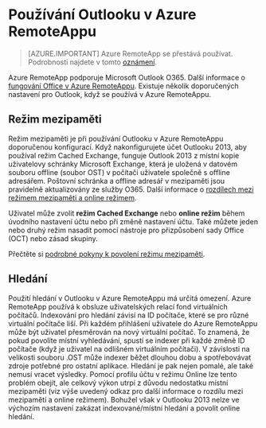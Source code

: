 <properties
    pageTitle="Používání Outlooku v Azure RemoteAppu | Microsoft Azure" 
    description="Zjistěte, jak nakonfigurovat a používat Outlook v Azure RemoteAppu | Microsoft Azure"
    services="remoteapp"
    documentationCenter=""
    authors="pavithir"
    manager="mbaldwin" />

<tags
    ms.service="remoteapp"
    ms.workload="compute"
    ms.tgt_pltfrm="na"
    ms.devlang="na"
    ms.topic="hero-article"
    ms.date="08/15/2016"
    ms.author="elizapo" />


# <a name="using-microsoft-outlook-in-azure-remoteapp"></a>Používání Outlooku v Azure RemoteAppu

> [AZURE.IMPORTANT]
> Azure RemoteApp se přestává používat. Podrobnosti najdete v tomto [oznámení](https://go.microsoft.com/fwlink/?linkid=821148).

Azure RemoteApp podporuje Microsoft Outlook O365. Další informace o [fungování Office v Azure RemoteAppu](remoteapp-officesubscription.md). Existuje několik doporučených nastavení pro Outlook, když se používá v Azure RemoteAppu.

## <a name="cached-mode"></a>Režim mezipaměti
Režim mezipaměti je při používání Outlooku v Azure RemoteAppu doporučenou konfigurací. Když nakonfigurujete účet Outlooku 2013, aby používal režim Cached Exchange, funguje Outlook 2013 z místní kopie uživatelovy schránky Microsoft Exchange, která je uložená v datovém souboru offline (soubor OST) v počítači uživatele společně s offline adresářem. Poštovní schránka a offline adresář v mezipaměti jsou pravidelně aktualizovány ze služby O365. Další informace o [rozdílech mezi režimem mezipaměti a online režimem](https://technet.microsoft.com/library/jj683103.aspx).

Uživatel může zvolit **režim Cached Exchange** nebo **online režim** během úvodního nastavení účtu nebo při změně nastavení účtu. Také můžete jeden nebo druhý režim nasadit pomocí nástroje pro přizpůsobení sady Office (OCT) nebo zásad skupiny.  

Přečtěte si [podrobné pokyny k povolení režimu mezipaměti](https://technet.microsoft.com/library/c6f4cad9-c918-420e-bab3-8b49e1885034#proc).

## <a name="search"></a>Hledání
Použití hledání v Outlooku v Azure RemoteAppu má určitá omezení. Azure RemoteApp používá k obsluze uživatelských relací fond virtuálních počítačů. Indexování pro hledání závisí na ID počítače, které se pro různé virtuální počítače liší. Při každém přihlášení uživatele do Azure RemoteAppu může být uživatel přesměrován na nový virtuální počítač. To znamená, že pokud povolíte místní vyhledávání, spustí se indexer při každé změně ID počítače (když je uživatel na odlišném virtuálním počítači). V závislosti na velikosti souboru .OST může indexer běžet dlouhou dobu a spotřebovávat zdroje potřebné pro ostatní aplikace. Hledání je pak nejen pomalé, ale také nemusí vracet výsledky. Pomocí profilu účtu v režimu Online lze tento problém obejít, ale celkový výkon utrpí z důvodu nedostatku místní mezipaměti (viz výše uvedený odkaz pro další informace o rozdílu mezi mezipamětí a online režimem). Bohužel však v Outlooku 2013 nelze ve výchozím nastavení zakázat indexované/místní hledání a povolit online hledání.



<!--HONumber=Oct16_HO3-->


